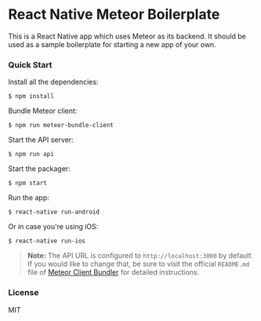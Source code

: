 # React Native Meteor Boilerplate

This is a React Native app which uses Meteor as its backend. It should be used as a sample boilerplate for starting a new app of your own.

### Quick Start

Install all the dependencies:

    $ npm install

Bundle Meteor client:

    $ npm run meteor-bundle-client

Start the API server:

    $ npm run api

Start the packager:

    $ npm start

Run the app:

    $ react-native run-android

Or in case you're using iOS:

    $ react-native run-ios

> **Note:** The API URL is configured to `http://localhost:3000` by default. If you would like to change that, be sure to visit the official `README.md` file of [Meteor Client Bundler](https://github.com/Urigo/meteor-client-bundler) for detailed instructions.

### License

MIT

